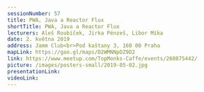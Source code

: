 ```yaml
---
sessionNumber: 57
title: PWA, Java a Reactor Flux
shortTitle: PWA, Java a Reactor Flux
lecturers: Aleš Roubíček, Jirka Pénzeš, Libor Míka
date: 2. května 2019
address: Jamm Club<br>Pod kaštany 3, 160 00 Praha
mapLink: https://goo.gl/maps/D2WMNNpDZ9D2
link: https://www.meetup.com/TopMonks-Caffe/events/260875442/
picture: /images/posters-small/2019-05-02.jpg
presentationLink:
videoLink:
---
```


